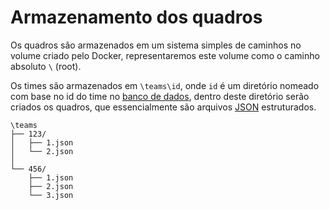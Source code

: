 # Armazenamento dos quadros
Os quadros são armazenados em um sistema simples de caminhos no volume criado pelo Docker, representaremos este volume como o caminho absoluto `\` (root).

Os times são armazenados em `\teams\id`, onde `id` é um diretório nomeado com base no id do time no [banco de dados](banco-de-dados.md), dentro deste diretório serão criados os quadros, que essencialmente são arquivos <a href="https://pt.wikipedia.org/wiki/JSON" target="_blank">JSON</a> estruturados.

```
\teams
├── 123/
│   ├── 1.json
│   └── 2.json
│
└── 456/
    ├── 1.json
    ├── 2.json
    └── 3.json

```